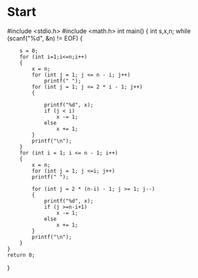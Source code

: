 # Start
#include <stdio.h>
#include <math.h>
int main()
{
	int s,x,n;
	while (scanf("%d", &n) != EOF)
	{
		
		s = 0;
		for (int i=1;i<=n;i++)
		{
			x = n;
			for (int j = 1; j <= n - i; j++)
				printf(" ");
			for (int j = 1; j <= 2 * i - 1; j++)
			{
				
				printf("%d", x);
				if (j < i)
					x -= 1;
				else
					x += 1;
			}
			printf("\n");
		}
		for (int i = 1; i <= n - 1; i++)
		{
			x = n;
			for (int j = 1; j <=i; j++)
			printf(" ");
			
			for (int j = 2 * (n-i) - 1; j >= 1; j--)
			{
				printf("%d", x);
				if (j >=n-i+1)
					x -= 1;
				else
					x += 1;
			}
			printf("\n");
		}
	}
	return 0;
}
